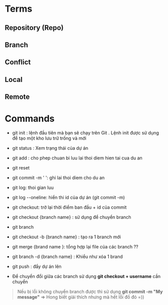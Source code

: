 # Terms 

## Repository (Repo) 
##  Branch 
## Conflict 
## Local
## Remote
# Commands

- git init : lệnh đầu tiên mà bạn sẽ chạy trên Git . Lệnh init được sử dụng để tạo một kho lưu trữ trống và mới 
- git status : Xem trạng thái của dự án  
- git add : cho phep chuan bi luu lai thoi diem hien tai cua du an
- git reset
- git commit -m ' ': ghi lai thoi diem cho du an
- git log:  thoi gian luu 
- git log --oneline: hiển thi id của dự án (git commit -m)
- git checkout: trở lại thời điểm ban đầu + id của commit 
- git checkout {branch name} : sử dụng để chuyển branch


- git branch
- git checkout -b {branch name} : tạo ra 1 branch mới 
- git merge {brand name }: tổng hợp lại file của các branch ??
- git branch -d {branch name} : Khiểu như xóa 1 brand 
- git push : đẩy dự án lên 

- Để chuyển đổi giữa các branch sử dụng **git checkout + username** cần chuyển 

>  Nếu bị lỗi không chuyển branch được thì sử dụng **git commit -m "My message"** => Hong biết giải thích nhưng mà hết lỗi đồ đó =))



